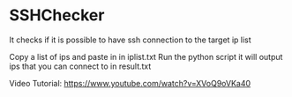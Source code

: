 # SSHChecker
It checks if it is possible to have ssh connection to the target ip list

Copy a list of ips and paste in in iplist.txt 
Run the python script it will output ips that you can connect to in result.txt


Video Tutorial:
https://www.youtube.com/watch?v=XVoQ9oVKa40
